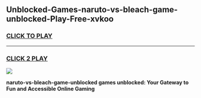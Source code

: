 
## Unblocked-Games-naruto-vs-bleach-game-unblocked-Play-Free-xvkoo
<h3>
<a href="https://premium76.site?title=naruto-vs-bleach-game-unblocked&ref=20A">CLICK TO PLAY</a></h3>
<hr>

<h3>
<a href="https://premium76.site?title=naruto-vs-bleach-game-unblocked&ref=20A">CLICK 2 PLAY</a>
  
</h3>

<a href="https://premium76.site?title=naruto-vs-bleach-game-unblocked&ref=20A"><img src="https://clearcache.store/games.png"></a>


**naruto-vs-bleach-game-unblocked games unblocked: Your Gateway to Fun and Accessible Online Gaming**
